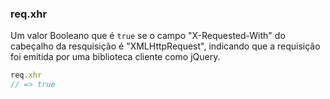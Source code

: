 <h3 id='req.xhr'>req.xhr</h3>

Um valor Booleano que é `true` se o campo "X-Requested-With" do cabeçalho da resquisição é
"XMLHttpRequest", indicando que a requisição foi emitida por uma biblioteca cliente como jQuery.

~~~js
req.xhr
// => true
~~~
